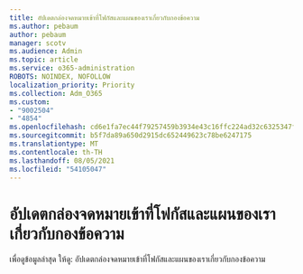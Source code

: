 ```yaml
---
title: อัปเดตกล่องจดหมายเข้าที่โฟกัสและแผนของเราเกี่ยวกับกองข้อความ
ms.author: pebaum
author: pebaum
manager: scotv
ms.audience: Admin
ms.topic: article
ms.service: o365-administration
ROBOTS: NOINDEX, NOFOLLOW
localization_priority: Priority
ms.collection: Adm_O365
ms.custom:
- "9002504"
- "4854"
ms.openlocfilehash: cd6e1fa7ec44f79257459b3934e43c16ffc224ad32c6325347fd7fb4a19e5312
ms.sourcegitcommit: b5f7da89a650d2915dc652449623c78be6247175
ms.translationtype: MT
ms.contentlocale: th-TH
ms.lasthandoff: 08/05/2021
ms.locfileid: "54105047"
---
```

# <a name="update-on-focused-inbox-and-our-plans-for-clutter"></a>อัปเดตกล่องจดหมายเข้าที่โฟกัสและแผนของเราเกี่ยวกับกองข้อความ

เพื่อดูข้อมูลล่าสุด ให้ดู: อัปเดตกล่องจดหมายเข้าที่โฟกัสและแผนของเราเกี่ยวกับกองข้อความ
